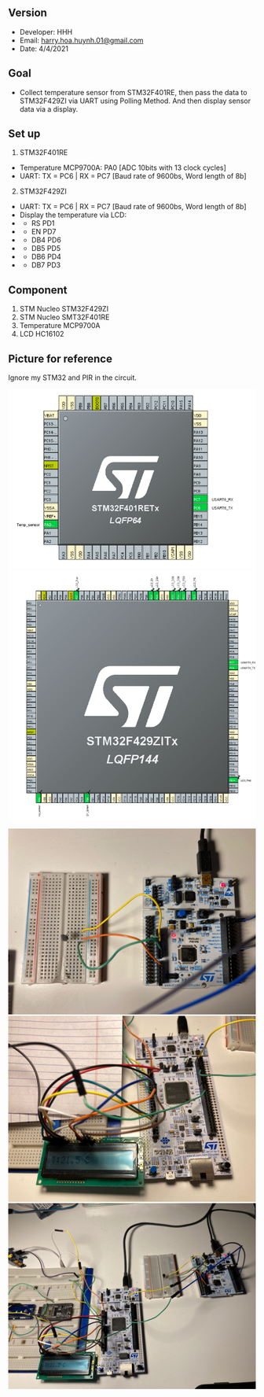 
## Version
* Developer: HHH
* Email: harry.hoa.huynh.01@gmail.com
* Date: 4/4/2021

## Goal
* Collect temperature sensor from STM32F401RE, then pass the data to STM32F429ZI via UART using Polling Method. And then display sensor data via a display. 

## Set up
1. STM32F401RE 
* Temperature MCP9700A: PA0	[ADC 10bits with 13 clock cycles]
* UART: TX = PC6 | RX = PC7 [Baud rate of 9600bs, Word length of 8b]

2. STM32F429ZI 
* UART: TX = PC6 | RX = PC7 [Baud rate of 9600bs, Word length of 8b]
* Display the temperature via LCD:
* + RS	PD1
* + EN	PD7
* + DB4	PD6
* + DB5	PD5
* + DB6	PD4
* + DB7	PD3
		
## Component
1. STM Nucleo STM32F429ZI
2. STM Nucleo SMT32F401RE
3. Temperature MCP9700A
4. LCD HC16102

## Picture for reference
Ignore my STM32 and PIR in the circuit.

![STM32CubeMX](https://github.com/HHH-01/STM32-UART/blob/1eaeda5f7e291fc096ddba685d724d1e20f56898/Images/STM32F401RET.PNG)
![STM32CubeMX](https://github.com/HHH-01/STM32-UART/blob/1eaeda5f7e291fc096ddba685d724d1e20f56898/Images/STM32F429ZIT.PNG)

![Circuit Set up1](https://github.com/HHH-01/STM32-UART/blob/1eaeda5f7e291fc096ddba685d724d1e20f56898/Images/Circuit%20Setup1.jpg)
![Circuit Set up2](https://github.com/HHH-01/STM32-UART/blob/1eaeda5f7e291fc096ddba685d724d1e20f56898/Images/CircuitSetup2.jpg)
![Circuit Set up3](https://github.com/HHH-01/STM32-UART/blob/1eaeda5f7e291fc096ddba685d724d1e20f56898/Images/CircuitSetup3.jpg)
